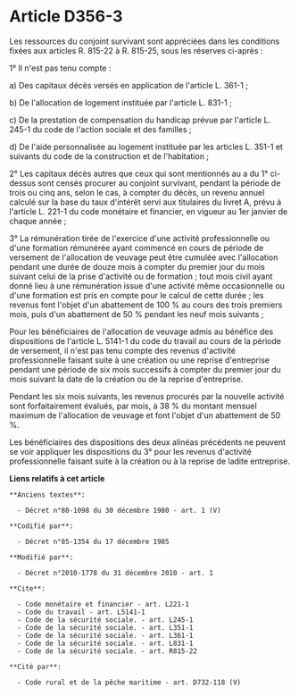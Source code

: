 # Article D356-3

Les ressources du conjoint survivant sont appréciées dans les conditions fixées aux articles R. 815-22 à R. 815-25, sous les
réserves ci-après : 

1° Il n'est pas tenu compte : 

a) Des capitaux décès versés en application de l'article L. 361-1 ; 

b) De l'allocation de logement instituée par l'article L. 831-1 ; 

c) De la prestation de compensation du handicap prévue par l'article L. 245-1 du code de l'action sociale et des familles ; 

d) De l'aide personnalisée au logement instituée par les articles L. 351-1 et suivants du code de la construction et de
l'habitation ; 

2° Les capitaux décès autres que ceux qui sont mentionnés au a du 1° ci-dessus sont censés procurer au conjoint survivant,
pendant la période de trois ou cinq ans, selon le cas, à compter du décès, un revenu annuel calculé sur la base du taux
d'intérêt servi aux titulaires du livret A, prévu à l'article L. 221-1 du code monétaire et financier, en vigueur au 1er
janvier de chaque année ; 

3° La rémunération tirée de l'exercice d'une activité professionnelle ou d'une formation rémunérée ayant commencé en cours de
période de versement de l'allocation de veuvage peut être cumulée avec l'allocation pendant une durée de douze mois à compter
du premier jour du mois suivant celui de la prise d'activité ou de formation ; tout mois civil ayant donné lieu à une
rémunération issue d'une activité même occasionnelle ou d'une formation est pris en compte pour le calcul de cette durée ;
les revenus font l'objet d'un abattement de 100 % au cours des trois premiers mois, puis d'un abattement de 50 % pendant les
neuf mois suivants ; 

Pour les bénéficiaires de l'allocation de veuvage admis au bénéfice des dispositions de l'article L. 5141-1 du code du
travail au cours de la période de versement, il n'est pas tenu compte des revenus d'activité professionnelle faisant suite à
une création ou une reprise d'entreprise pendant une période de six mois successifs à compter du premier jour du mois suivant
la date de la création ou de la reprise d'entreprise. 

Pendant les six mois suivants, les revenus procurés par la nouvelle activité sont forfaitairement évalués, par mois, à 38 %
du montant mensuel maximum de l'allocation de veuvage et font l'objet d'un abattement de 50 %. 

Les bénéficiaires des dispositions des deux alinéas précédents ne peuvent se voir appliquer les dispositions du 3° pour les
revenus d'activité professionnelle faisant suite à la création ou à la reprise de ladite entreprise.

**Liens relatifs à cet article**

	**Anciens textes**:

	  - Décret n°80-1098 du 30 décembre 1980 - art. 1 (V)

	**Codifié par**:

	  - Décret n°85-1354 du 17 décembre 1985

	**Modifié par**:

	  - Décret n°2010-1778 du 31 décembre 2010 - art. 1

	**Cite**:

	  - Code monétaire et financier - art. L221-1
	  - Code du travail - art. L5141-1
	  - Code de la sécurité sociale. - art. L245-1
	  - Code de la sécurité sociale. - art. L351-1
	  - Code de la sécurité sociale. - art. L361-1
	  - Code de la sécurité sociale. - art. L831-1
	  - Code de la sécurité sociale. - art. R815-22

	**Cité par**:

	  - Code rural et de la pêche maritime - art. D732-118 (V)
